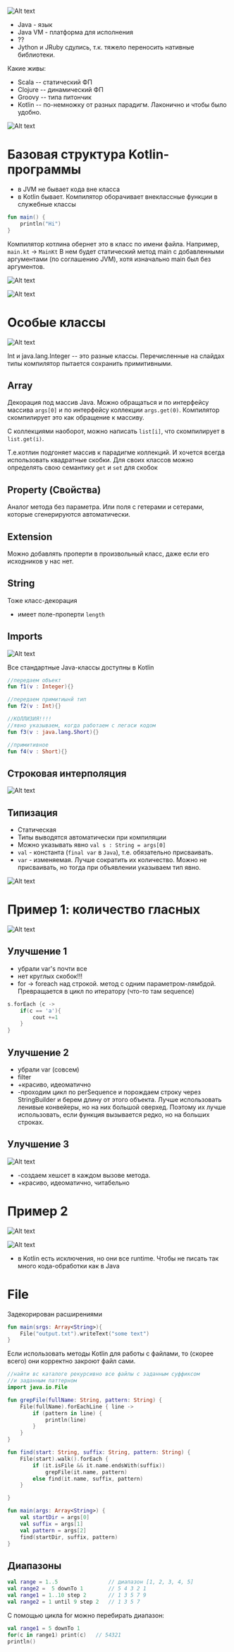![Alt text](image.png)
* Java - язык
* Java VM - платформа для исполнения 
* ??
* Jython и JRuby сдулись, т.к. тяжело переносить нативные библиотеки.

Какие живы:
* Scala -- статический ФП
* Clojure -- динамический ФП
* Groovy -- типа питончик
* Kotlin -- по-немножку от разных парадигм. Лаконично и чтобы было удобно.

![Alt text](image-1.png)

# Базовая структура Kotlin-программы
* в  JVM не бывает кода вне класса
* в Kotlin бывает. Компилятор оборачивает внеклассные функции в служебные классы 

```kotlin
fun main() {
    println("Hi")
}
```

Компилятор котлина обернет это в класс по имени файла. Например, `main.kt` -> `MainKt`
В нем будет статический метод main с добавленными аргументами (по соглашению JVM), хотя изначально main был без аргументов.

![Alt text](image-3.png)

![Alt text](image-4.png)

# Особые классы

![Alt text](image-5.png)

Int и java.lang.Integer -- это разные классы. Перечисленные на слайдах типы компилятор пытается сохранить примитивными.

## Array 
Декорация под массив Java. Можно обращаться и по интерфейсу массива `args[0]` и по интерфейсу коллекции `args.get(0)`. Компилятор скомпилирует это как обращение к массиву. 

С коллекциями наоборот, можно написать `list[i]`, что скомпилирует в `list.get(i)`.

Т.е.котлин подгоняет массив к парадигме коллекций. И хочется всегда использовать квадратные скобки. Для своих классов можно определять свою семантику `get` и `set` для скобок

## Property (Свойства)
Аналог метода без параметра. Или поля с гетерами и сетерами, которые сгенерируются автоматически.

## Extension 
Можно добавлять проперти в произвольный класс, даже если его исходников у нас нет.

## String
Тоже класс-декорация 
* имеет поле-проперти `length`

## Imports 

![Alt text](image-6.png)

Все стандартные Java-классы доступны в Kotlin

```kt
//передаем объект
fun f1(v : Integer){}

//передаем примитиынй тип
fun f2(v : Int){}

//КОЛЛИЗИЯ!!!!
//явно указываем, когда работаем c легаси кодом
fun f3(v : java.lang.Short){}

//примитивное
fun f4(v : Short){}
```
## Строковая интерполяция 
![Alt text](image-7.png)

## Типизация
* Статическая
* Типы выводятся автоматически при компиляции 
* Можно указывать явно `val s : String = args[0]`
* `val` - константа (`final var` в `Java`), т.е. обязательно присваивать.
* `var` - изменяемая. Лучше сократить их количество. Можно не присваивать, но тогда при объявлении указываем тип явно.

![Alt text](image-9.png)

# Пример 1: количество гласных

![Alt text](image-8.png)

## Улучшение 1
* убрали var's почти все
* нет круглых скобок!!!
* for -> foreach над строкой. метод с одним параметром-лямбдой. Превращается в цикл по итератору (что-то там sequence)

```kt
s.forEach {c ->
    if(c == 'a'){
        cout +=1
    }
}
```
## Улучшение 2
* убрали var (совсем)
* filter
* +красиво, идеоматично
* -проходим цикл по perSequence и порождаем строку через StringBuilder и берем длину от этого объекта. Лучше использовать ленивые конвейеры, но на них большой оверхед. Поэтому их лучше использовать, если функция вызывается редко, но на больших строках.
## Улучшение 3
![Alt text](image-10.png)
* -создаем хешсет в каждом вызове метода.
* +красиво, идеоматично, читабельно

# Пример 2
![Alt text](image-11.png)

![Alt text](image-12.png)
* в Kotlin есть исключения, но они все runtime. Чтобы не писать так много кода-обработки как в Java



# File 
Задекорирован расширениями
```kt
fun main(srgs: Array<String>){
    File("output.txt").writeText("some text")
}
```
Если использовать методы Kotlin для работы с файлами, то (скорее всего) они корректно закроют файл сами.

```kt
//найти вс каталоге рекурсивно все файлы с заданным суффиксом
//и заданным паттерном
import java.io.File

fun grepFile(fullName: String, pattern: String) {
    File(fullName).forEachLine { line ->
        if (pattern in line) {
            println(line)
        }
    }
}

fun find(start: String, suffix: String, pattern: String) {
    File(start).walk().forEach {
        if (it.isFile && it.name.endsWith(suffix))
            grepFile(it.name, pattern)
        else find(it.name, suffix, pattern)
    }

}

fun main(args: Array<String>) {
    val startDir = args[0]
    val suffix = args[1]
    val pattern = args[2]
    find(startDir, suffix, pattern)
}
```

## Диапазоны
```kt
val range = 1..5                // диапазон [1, 2, 3, 4, 5]
val range2 =  5 downTo 1        // 5 4 3 2 1
val range1 = 1..10 step 2       // 1 3 5 7 9
val range2 = 1 until 9 step 2   // 1 3 5 7
```

С помощью цикла for можно перебирать диапазон:
```kt
val range1 = 5 downTo 1 
for(c in range1) print(c)   // 54321
println()
```